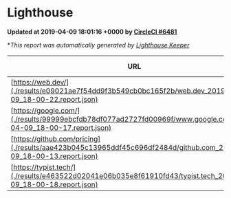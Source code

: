 
# Lighthouse

**Updated at 2019-04-09 18:01:16 +0000 by [CircleCI #6481](https://circleci.com/gh/ItinerisLtd/lighthouse-keeper-example/6481)**

**This report was automatically generated by [Lighthouse Keeper](https://github.com/itinerisltd/lighthouse-keeper)*

| URL | Performance | Accessibility | Best Practices | SEO | PWA | Updated At |
| --- | --- | --- | --- | --- | --- | --- |
| [https://web.dev/](./results/e09021ae7f54dd9f3b549cb0bc165f2b/web.dev_2019-04-09_18-00-22.report.json) | 0.88 | 0.93 | 1 | 0.96 | 1 | 2019-04-09T18:00:22.799Z |
| [https://google.com/](./results/99999ebcfdb78df077ad2727fd00969f/www.google.com_2019-04-09_18-00-17.report.json) | 0.95 | 0.71 | 0.93 | 0.82 | 0.58 | 2019-04-09T18:00:17.232Z |
| [https://github.com/pricing](./results/aae423b045c13965ddf45c696df2484d/github.com_2019-04-09_18-00-13.report.json) | 0.87 | 0.89 | 0.93 | 0.9 | 0.58 | 2019-04-09T18:00:13.562Z |
| [https://typist.tech/](./results/e463522d02041e06b035e8f61910fd43/typist.tech_2019-04-09_18-00-18.report.json) | 1 |  |  |  |  | 2019-04-09T18:00:18.289Z |
